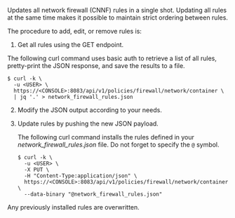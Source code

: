 Updates all network firewall (CNNF) rules in a single shot.
Updating all rules at the same time makes it possible to maintain strict ordering between rules.

The procedure to add, edit, or remove rules is:

1. Get all rules using the GET endpoint.

  The following curl command uses basic auth to retrieve a list of all rules, pretty-print the JSON response, and save the results to a file.

   ```
   $ curl -k \
     -u <USER> \
     https://<CONSOLE>:8083/api/v1/policies/firewall/network/container \
     | jq '.' > network_firewall_rules.json
   ```

2. Modify the JSON output according to your needs.

3. Update rules by pushing the new JSON payload.

   The following curl command installs the rules defined in your *network_firewall_rules.json* file.
   Do not forget to specify the `@` symbol.

   ```
   $ curl -k \
     -u <USER> \
     -X PUT \
     -H "Content-Type:application/json" \
     https://<CONSOLE>:8083/api/v1/policies/firewall/network/container \
     --data-binary "@network_firewall_rules.json"
   ```

Any previously installed rules are overwritten.

